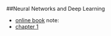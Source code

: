 ##Neural Networks and Deep Learning
- [online book](http://neuralnetworksanddeeplearning.com/)
note:
- [chapter 1](http://github.com/wuzhiyi/nndl/chapter01.md)
